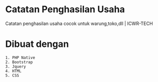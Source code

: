 # Catatan Penghasilan Usaha
Catatan penghasilan usaha cocok untuk warung,toko,dll | ICWR-TECH
<br>
# Dibuat dengan

```
1. PHP Native
2. Bootstrap
3. Jquery
4. HTML
5. CSS
```

# 
